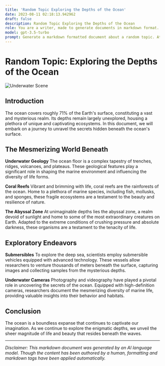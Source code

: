 ```yaml
---
title: 'Random Topic Exploring the Depths of the Ocean'
date: 2023-08-11 02:18:13.942962
draft: false
description: Random Topic Exploring the Depths of the Ocean
role: You are a writer, made to generate documents in markdown format. It is very important that all of the documents you generate are in valid markdown format.
model: gpt-3.5-turbo
prompt: Generate a markdown formatted document about a random topic. At the bottom, include a disclaimer explaining that the document was generated by you. The first line of the document should be the title. Make sure that the entire document is in proper markdown format, using a mix of various tags to make the document visually appealing.
---
```


# Random Topic: Exploring the Depths of the Ocean

![Underwater Scene](https://example.com/underwater-scene.jpg)

## Introduction

The ocean covers roughly 71% of the Earth's surface, constituting a vast and mysterious realm. Its depths remain largely unexplored, housing a plethora of unique and captivating ecosystems. In this document, we will embark on a journey to unravel the secrets hidden beneath the ocean's surface.

## The Mesmerizing World Beneath

**Underwater Geology**
The ocean floor is a complex tapestry of trenches, ridges, volcanoes, and plateaus. These geological features play a significant role in shaping the marine environment and influencing the diversity of life forms.

**Coral Reefs**
Vibrant and brimming with life, coral reefs are the rainforests of the ocean. Home to a plethora of marine species, including fish, mollusks, and sponges, these fragile ecosystems are a testament to the beauty and resilience of nature.

**The Abyssal Zone**
At unimaginable depths lies the abyssal zone, a realm devoid of sunlight and home to some of the most extraordinary creatures on Earth. Adapted to the extreme conditions of crushing pressure and absolute darkness, these organisms are a testament to the tenacity of life.

## Exploratory Endeavors

**Submersibles**
To explore the deep sea, scientists employ submersible vehicles equipped with advanced technology. These vessels allow researchers to venture thousands of meters beneath the surface, capturing images and collecting samples from the mysterious depths.

**Underwater Cameras**
Photography and videography have played a pivotal role in uncovering the secrets of the ocean. Equipped with high-definition cameras, researchers document the mesmerizing diversity of marine life, providing valuable insights into their behavior and habitats.

## Conclusion

The ocean is a boundless expanse that continues to captivate our imagination. As we continue to explore the enigmatic depths, we unveil the sheer magnitude of life and beauty that resides beneath the waves.

---

*Disclaimer: This markdown document was generated by an AI language model. Though the content has been authored by a human, formatting and markdown tags have been applied automatically.*